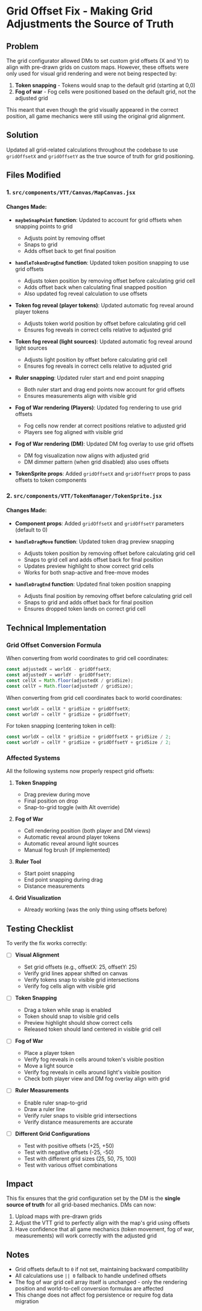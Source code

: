# Grid Offset Fix - Making Grid Adjustments the Source of Truth

## Problem
The grid configurator allowed DMs to set custom grid offsets (X and Y) to align with pre-drawn grids on custom maps. However, these offsets were only used for visual grid rendering and were not being respected by:
1. **Token snapping** - Tokens would snap to the default grid (starting at 0,0)
2. **Fog of war** - Fog cells were positioned based on the default grid, not the adjusted grid

This meant that even though the grid visually appeared in the correct position, all game mechanics were still using the original grid alignment.

## Solution
Updated all grid-related calculations throughout the codebase to use `gridOffsetX` and `gridOffsetY` as the true source of truth for grid positioning.

## Files Modified

### 1. `src/components/VTT/Canvas/MapCanvas.jsx`

#### Changes Made:
- **`maybeSnapPoint` function**: Updated to account for grid offsets when snapping points to grid
  - Adjusts point by removing offset
  - Snaps to grid
  - Adds offset back to get final position

- **`handleTokenDragEnd` function**: Updated token position snapping to use grid offsets
  - Adjusts token position by removing offset before calculating grid cell
  - Adds offset back when calculating final snapped position
  - Also updated fog reveal calculation to use offsets

- **Token fog reveal (player tokens)**: Updated automatic fog reveal around player tokens
  - Adjusts token world position by offset before calculating grid cell
  - Ensures fog reveals in correct cells relative to adjusted grid

- **Token fog reveal (light sources)**: Updated automatic fog reveal around light sources
  - Adjusts light position by offset before calculating grid cell
  - Ensures fog reveals in correct cells relative to adjusted grid

- **Ruler snapping**: Updated ruler start and end point snapping
  - Both ruler start and drag end points now account for grid offsets
  - Ensures measurements align with visible grid

- **Fog of War rendering (Players)**: Updated fog rendering to use grid offsets
  - Fog cells now render at correct positions relative to adjusted grid
  - Players see fog aligned with visible grid

- **Fog of War rendering (DM)**: Updated DM fog overlay to use grid offsets
  - DM fog visualization now aligns with adjusted grid
  - DM dimmer pattern (when grid disabled) also uses offsets

- **TokenSprite props**: Added `gridOffsetX` and `gridOffsetY` props to pass offsets to token components

### 2. `src/components/VTT/TokenManager/TokenSprite.jsx`

#### Changes Made:
- **Component props**: Added `gridOffsetX` and `gridOffsetY` parameters (default to 0)

- **`handleDragMove` function**: Updated token drag preview snapping
  - Adjusts token position by removing offset before calculating grid cell
  - Snaps to grid cell and adds offset back for final position
  - Updates preview highlight to show correct grid cells
  - Works for both snap-active and free-move modes

- **`handleDragEnd` function**: Updated final token position snapping
  - Adjusts final position by removing offset before calculating grid cell
  - Snaps to grid and adds offset back for final position
  - Ensures dropped token lands on correct grid cell

## Technical Implementation

### Grid Offset Conversion Formula

When converting from world coordinates to grid cell coordinates:
```javascript
const adjustedX = worldX - gridOffsetX;
const adjustedY = worldY - gridOffsetY;
const cellX = Math.floor(adjustedX / gridSize);
const cellY = Math.floor(adjustedY / gridSize);
```

When converting from grid cell coordinates back to world coordinates:
```javascript
const worldX = cellX * gridSize + gridOffsetX;
const worldY = cellY * gridSize + gridOffsetY;
```

For token snapping (centering token in cell):
```javascript
const worldX = cellX * gridSize + gridOffsetX + gridSize / 2;
const worldY = cellY * gridSize + gridOffsetY + gridSize / 2;
```

### Affected Systems

All the following systems now properly respect grid offsets:

1. **Token Snapping**
   - Drag preview during move
   - Final position on drop
   - Snap-to-grid toggle (with Alt override)

2. **Fog of War**
   - Cell rendering position (both player and DM views)
   - Automatic reveal around player tokens
   - Automatic reveal around light sources
   - Manual fog brush (if implemented)

3. **Ruler Tool**
   - Start point snapping
   - End point snapping during drag
   - Distance measurements

4. **Grid Visualization**
   - Already working (was the only thing using offsets before)

## Testing Checklist

To verify the fix works correctly:

- [ ] **Visual Alignment**
  - Set grid offsets (e.g., offsetX: 25, offsetY: 25)
  - Verify grid lines appear shifted on canvas
  - Verify tokens snap to visible grid intersections
  - Verify fog cells align with visible grid

- [ ] **Token Snapping**
  - Drag a token while snap is enabled
  - Token should snap to visible grid cells
  - Preview highlight should show correct cells
  - Released token should land centered in visible grid cell

- [ ] **Fog of War**
  - Place a player token
  - Verify fog reveals in cells around token's visible position
  - Move a light source
  - Verify fog reveals in cells around light's visible position
  - Check both player view and DM fog overlay align with grid

- [ ] **Ruler Measurements**
  - Enable ruler snap-to-grid
  - Draw a ruler line
  - Verify ruler snaps to visible grid intersections
  - Verify distance measurements are accurate

- [ ] **Different Grid Configurations**
  - Test with positive offsets (+25, +50)
  - Test with negative offsets (-25, -50)
  - Test with different grid sizes (25, 50, 75, 100)
  - Test with various offset combinations

## Impact

This fix ensures that the grid configuration set by the DM is the **single source of truth** for all grid-based mechanics. DMs can now:

1. Upload maps with pre-drawn grids
2. Adjust the VTT grid to perfectly align with the map's grid using offsets
3. Have confidence that all game mechanics (token movement, fog of war, measurements) will work correctly with the adjusted grid

## Notes

- Grid offsets default to `0` if not set, maintaining backward compatibility
- All calculations use `|| 0` fallback to handle undefined offsets
- The fog of war grid cell array itself is unchanged - only the rendering position and world-to-cell conversion formulas are affected
- This change does not affect fog persistence or require fog data migration
